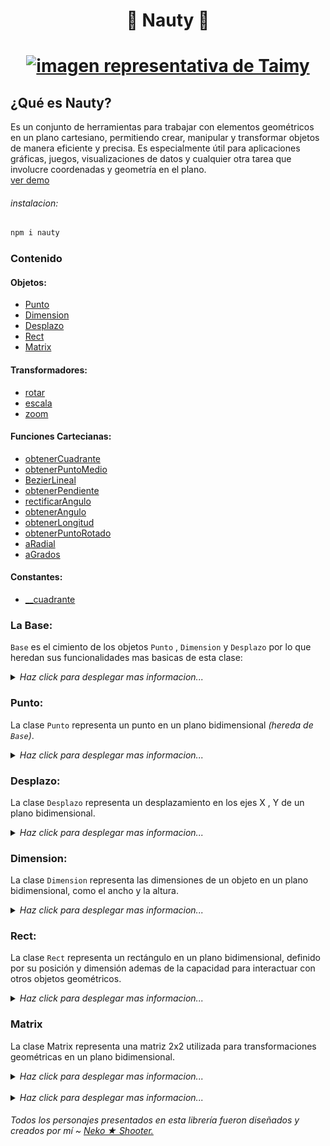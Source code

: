 <h1 align="center">🧭 Nauty 📐<h1/>

<p align="center"><a href="#"><img src="https://i.ibb.co/M2q680C/Taimy-sm.png" alt="imagen representativa de Taimy"></a><p/>

## ¿Qué es Nauty?
Es un conjunto de herramientas para trabajar con elementos geométricos en un plano cartesiano, permitiendo crear, manipular y transformar objetos de manera eficiente y precisa. Es especialmente útil para aplicaciones gráficas, juegos, visualizaciones de datos y cualquier otra tarea que involucre coordenadas y geometría en el plano.  
[ver demo](#demo)

###### instalacion:
``` bash
npm i nauty
```


### **Contenido**

#### Objetos:

+ [Punto](#punto)
+ [Dimension](#dimension)
+ [Desplazo](#desplazo)
+ [Rect](#rect)
+ [Matrix](#matrix)

#### Transformadores:
+ [rotar](#rotar)
+ [escala](#escala)
+ [zoom](#zoom)

#### Funciones Cartecianas:
+ [obtenerCuadrante]()
+ [obtenerPuntoMedio]()
+ [BezierLineal]()
+ [obtenerPendiente]()
+ [rectificarAngulo]()
+ [obtenerAngulo]()
+ [obtenerLongitud]()
+ [obtenerPuntoRotado]()
+ [aRadial]()
+ [aGrados]()

#### Constantes:

+ [__cuadrante]()


### La Base:  

`Base` es el cimiento de los objetos `Punto` , `Dimension` y `Desplazo` por lo que heredan sus funcionalidades mas basicas de esta clase:
<details>
  <summary><em>Haz click para desplegar mas informacion...</em></summary>  

#### Constructor y nuevo:

Si el segundo paramero no esta definido se tomara el valor del primer parametro para los dos.

``` JavaScript
super(a,b);
super.nuevo(a,b); // retorna this
```
+ `a:number` 
+ `b:number|undefined`
---
#### 🔸 bNuevo:

Modifica directamente los parameros internos.

``` JavaScript
super.bNuevo(a:number,b:number); // retorna this
```
> **`⚠ SIN RESTRICIONES`** Sin comprobación de ***tipos***, perfecto para ***iteraciones*** pero si los datos no son correctos puede provocar fallos ❌.

#### 🔸 resetear:
Resetea el valor de los elementos internos a **0**
``` JavaScript
super(20,20);
console.log(super);

super.resetear();
cosole.log(super);
```
###### terminal:
```
> Object { z0: 20 , z1: 20 }
    z0: 20
    z1: 20
​   > <prototype>: Object { … }

> Object { z0: 0 , z1: 0 }
    z0: 0
    z1: 0
​   > <prototype>: Object { … }
```
---
#### 🔸 rectificar:
Cualquier valor negativo sera sustituido a **0**
``` JavaScript
super(20,-20);
console.log(super);

super.rectificar(); // return this
cosole.log(super);
```
###### terminal:
```
> Object { z0: -20 , z1: 20 }
    z0: -20
    z1: 20
​   > <prototype>: Object { … }

> Object { z0: 0 , z1: 0 }
    z0: 0
    z1: 20
​   > <prototype>: Object { … }
```
---
#### 🔸 intercambia:
Los valores internos del objeto se intercambian.
``` JavaScript
super(10,20);
console.log(super);

super.intercambia(); // return this
console.log(super);
```
###### terminal:
```
> Object { z0: 10 , z1: 20 }
    z0: 10
    z1: 20
​   > <prototype>: Object { … }

> Object { z0: 20 , z1: 10 }
    z0: 20
    z1: 10
​   > <prototype>: Object { … }
```
---
#### 🔹 data:
Retorna los valores almacenados en un `Array`.

``` JavaScript
const arr = super.data; // return [number,number]
```
---
#### 🔹 esValido:
Si los el valores introducidos son de tipo **Number** retornara `true ✔`  de lo contrario sera `false ✖`.
``` JavaScript
const instanciaPunto = new Punto(0,0);
console.log(instanciaPunto.esValido); // true

instancia.bNuevo('0',undefined);
console.log(instanciaPunto.esValido); // false
```
 ---
#### 🔸 copiar:
Valida que el objeto resibido sea del mismo tipo que la instancia y `copia` cada uno de los elementos internos de este.
``` JavaScript
instanciaPunto.copiar( Punto ); // return this
instanciaDimension.copiar( Dimension ); // return this
instanciaDesplazo.copiar( Desplazo ); // return this
```
---
#### 🔸 bCopiar:
Si el objeto hereda de `Base` copiara cada uno de los elementos internos de los objetos `Punto | Desplazo | Dimension`
``` JavaScript
super.bCopiar( Punto ); // return this
super.bCopiar( Dimension ); // return this
super.bCopiar( Desplazo ); // return this
```
---
#### 🔹 copia:
Devuelve una copia del objeto.
``` JavaScript
const objetoCopia = super.copia; // return objeto hijo
```
---
#### 🔸 esIgual:
Valida que el `tipo` y contenido interno de los objetos sean igual.
``` JavaScript
const instanciaPunto = new Punto(0,0);
const otraInstancia = new Punto(0,0);
instanciaPunto.esIgual(otraInstancia); // return true
instanciaPunto.esIgual(0,0); //return true

const instanciaDimension = new Dimension(0,0);
instanciaPunto.esIgual(instanciaDimension); // return false
```
---
#### 🔸 bEsIgual:
Si el objeto hereda de `Base` valida que el contenido interno de los objetos sea igual.
``` JavaScript
const instanciaPunto = new Punto(0,0);
instanciaPunto.bEsIgual(0,0); // return true

const instanciaDimension = new Dimension(0,0);
instanciaPunto.bEsIgual(instanciaDimension); //return true

const instanciaDesplazo = new Desplazo(0,0);
instanciaPunto.bEsIgual(instanciaDesplazo); // return true

const obj = {x:0,y:0}
instanciaPunto.bEsIgual(obj); // false
```
---
#### 🔸 coincide:
Si el objeto es del mismo `tipo` valida que almenos un elemento del contenido interno sea igual.
``` JavaScript
const instanciaPunto = new Punto(0,0);
instanciaPunto.coincide(500,0); //return true

const otraInstancia = new Punto(0,10);
instanciaPunto.coincide(otraInstancia); // return true

const instanciaDimension = new Dimension(0,10);
instanciaPunto.coincide(instanciaDimension); // return false
```
---
#### 🔸 bCoincide:
Si el objeto hereda de `Base` valida que almenos un elemento del contenido interno sea igual.
``` JavaScript
const instanciaPunto = new Punto(0,0);
instanciaPunto.bCoincide(500,0); //return true

const instanciaDimension = new Dimension(0,10);
instanciaPunto.bCoincide(instanciaDimension); // return true

const instanciaDimension = new Dimension(0,10);
instanciaPunto.bCoincide(instanciaDimension); // return true
```
---
#### 🔸 multiplica:
Remplaza los **`parametros`** internos por la ***MULTIPLICACIÓN*** de estos **`parametros`** con la del **`VALOR`** asignado
``` JavaScript
super(2,2)
console.log(super);

super.multiplica(2); //return this
console.log(super);
```
###### terminal:
```
> Object { z0: 2 , z1: 2 }
    z0: 2
    z1: 2
​   > <prototype>: Object { … }

> Object { z0: 4 , z1: 4 }
    z0: 4
    z1: 4
​   > <prototype>: Object { … }
```

> **`⚠ SIN RESTRICIONES`** Sin comprobación de ***tipos***  , perfecto para ***iteraciones*** pero si los datos no son correctos puede provocar fallos ❌.
---
#### 🔸 divide:
Remplaza los **`parametros`** internos por la ***DIVICIÓN*** de estos **`parametros`** con la del **`VALOR`** asignado.
``` JavaScript
super(2,2)
console.log(super);

super.divide(2); //return this
console.log(super);
```
###### terminal:
```
> Object { z0: 2 , z1: 2 }
    z0: 2
    z1: 2
​   > <prototype>: Object { … }

> Object { z0: 1 , z1: 1 }
    z0: 1
    z1: 1
​   > <prototype>: Object { … }
```


> **`⚠ SIN RESTRICIONES`** Sin comprobación de ***tipos***, perfecto para ***iteraciones*** pero si los datos no son correctos puede provocar fallos ❌.
---
#### 🔸 bSuma:
Remplaza los **`parametros`** internos por la ***SUMA*** de estos **`parametros`** con la del **`objeto`** asignado.
``` JavaScript
const instanciaPunto = new Punto(-1,2);
console.log(instanciaPunto);

const instanciaDimension = new Dimension(100,100);
instanciaPunto.bSuma(instanciDimension); // return this

console.log(instanciaPunto);
```
###### terminal:
```
> Object { z0: -1 , z1: 2 , tipo: "Punto" }
    z0: -1
    z1: 2
    tipo: "Punto"
​   > <prototype>: Object { … }

> Object { z0: 99 , z1: 102 , tipo: "Punto" }
    z0: 99
    z1: 102
    tipo: "Punto"
​   > <prototype>: Object { … }
```
 > **`⚠ SIN RESTRICIONES`** Sin comprobación de ***tipos***, perfecto para ***iteraciones*** pero si los datos no son correctos puede provocar fallos ❌.
 ---
 #### 🔸 bResta:
 Remplaza los **`parametros`** internos por la ***RESTA*** de estos **`parametros`** con la del **`objeto`** asignado.
``` JavaScript
const instanciaPunto = new Punto(-1,2);
console.log(instanciaPunto);

const instanciaDimension = new Dimension(100,100);
instanciaPunto.bResta(instanciDimension); // return this

console.log(instanciaPunto);
```
###### terminal:
```
> Object { z0: -1 , z1: 2 , tipo: "Punto" }
    z0: -1
    z1: 2
    tipo: "Punto"
​   > <prototype>: Object { … }

> Object { z0: -101 , z1: -98 , tipo: "Punto" }
    z0: -101
    z1: -98
    tipo: "Punto"
​   > <prototype>: Object { … }
```
 > **`⚠ SIN RESTRICIONES`** Sin comprobación de ***tipos***, perfecto para ***iteraciones*** pero si los datos no son correctos puede provocar fallos ❌.  
  <br/>
</details>  

### Punto:
La clase `Punto` representa un punto en un plano bidimensional _(hereda de `Base`)_.
<details>
  <summary><em>Haz click para desplegar mas informacion...</em></summary>  

#### Constructor:
> -- *(opcional)* --
``` JavaScript
const div = document.querySelector('div');
const punto_1 = new Punto;
const punto_2 = new Punto(1,1);
const punto_3 = new Punto(div);
const punto_4 = new Punto(div,true); // coordenadas globales
const punto_5 = new Punto(...punto_4.data);
```
+ **args_0 `(X : Number)`** = Posicion en X\
**args_1 `(Y : Number | undefined)`** = Posicion en Y, _si Y no es definida Y tomara el valor de X_
+  **args_0 `(nodo : HTMLElement)`** = Del elemento HTML tomara la posicion en **`X`** y **`Y`** respectivamente\
**args_1 `(global : boolean | undefined)`** = Si es ***false*** | ***undefined*** solo tomara las coordenadas locales, ***true*** tomara las coordenadas globales.
+ **args_0 `args : data[]`** Toma los datos necesario del Array de datos del objeto en cuestion.
---
#### 🔸 nuevo:
Inicializa un nuevo `Punto` según los datos proporcionados.  
Exactamente igual al constructor
``` JavaScript
const punto_1 = new Punto;
punto_1.nuevo(1,1);

const div = document.querySelector('div');
punto_1.nuevo(div);
punto_1.nuevo(div,true) // coordenadas globales

const punto_2 = new Punto(100,100);
punto_1.nuevo(...punto_2.data)
```
---
#### 🔸 suma:
Remplaza los **`parametros`** internos por la ***SUMA*** de estos **`parametros`** con el **`objeto`** asignado.
``` JavaScript
const punto_1 = new Punto(1,1);
const desplazo = new Desplazo(5,5);
const punto_2 = new Punto(3,3);

console.log(punto_2);

punto_2.suma(punto_1).suma(desplazo);

console.log(punto_2);
```
###### terminal:
```
> Object { z0: 3 , z1: 3 , tipo: "Punto" }
    z0: 3
    z1: 3
    tipo: "Punto"
​   > <prototype>: Object { … }

> Object { z0: 9 , z1: 9 , tipo: "Punto" }
    z0: 9
    z1: 9
    tipo: "Punto"
​   > <prototype>: Object { … }
```
>  Objetos admitidos `Punto` y [`Desplazo`](#desplazo) si desea mas libertad y velocidad para sumar use [bSuma](#bsuma)
---
#### 🔸 resta:
Remplaza los **`parametros`** internos por la ***RESTA*** de estos **`parametros`** con el **`objeto`** asignado.
``` JavaScript
const punto_1 = new Punto(1,1);
const desplazo = new Desplazo(5,5);
const punto_2 = new Punto(3,3);

console.log(punto_2);

punto_2.resta(punto_1).resta(desplazo);

console.log(punto_2);
```
###### terminal:
```
> Object { z0: 3 , z1: 3 , tipo: "Punto" }
    z0: 3
    z1: 3
    tipo: "Punto"
​   > <prototype>: Object { … }

> Object { z0: -3 , z1: -3 , tipo: "Punto" }
    z0: -3
    z1: -3
    tipo: "Punto"
​   > <prototype>: Object { … }
```
>  Objetos admitidos `Punto` y [`Desplazo`](#desplazo) si desea mas libertad y velocidad para restar use [bResta](#bresta)
---
#### 🔹 getters y setters:
``` JavaScript
const punto_1 = new Punto(1,1);
console.log(punto_1);

punto_1.x; // coordenada en x
punto_1.y; // coordenada en y

punto_1.x = 2;
punto_1.y = 2;

console.log(punto_1);
```
###### terminal:
```
> Object { z0: 1 , z1: 1 , tipo: "Punto" }
    z0: 1
    z1: 1
    tipo: "Punto"
​   > <prototype>: Object { … }

> Object { z0: 2 , z1: 2 , tipo: "Punto" }
    z0: 2
    z1: 2
    tipo: "Punto"
​   > <prototype>: Object { … }
```
> Esta clase hereda de [`Base`](#la-base) por lo que el resto de sus funciones provienen de ahi.

<br/>
</details>

### Desplazo:

La clase `Desplazo` representa un desplazamiento en los ejes X , Y de un plano bidimensional.

<details>
  <summary><em>Haz click para desplegar mas informacion...</em></summary>  

#### Constructor:
> -- *(opcional)* --
``` JavaScript
const desplazo_1 = new Desplazo;
const desplazo_2 = new Desplazo(50,50);
const desplazo_3 = new Desplazo(...desplazo_2.data);
```
+ **args_0 `(dx : Number)`** = Desplazamiento en el eje X\
**args_1 `(dy : Number | undefined)`** = Desplazamiento en el eje Y, _si dy no es definida dy tomara el valor de dx_
+ **args_0 `args : data[]`** Toma los datos necesario del Array de datos del objeto en cuestion.
---
#### 🔸 nuevo:
Inicializa un nuevo `Desplazo` según los datos proporcionados.  
Exactamente igual al constructor.
``` JavaScript
cconst desplazo_1 = new Desplazo;
desplazo_1.nuevo(50,50);

const desplazo_2 = new Desplazo(100,100);
desplazo_1.nuevo(...desplazo_2.data);
```
---
#### 🔸 suma:
Remplaza los **`parametros`** internos por la ***SUMA*** de estos **`parametros`** con el **`Desplazo`** asignado.
``` JavaScript
const desplazo_1 = new Desplazo(1,1);
const desplazo_2 = new Desplazo(5,5);
const desplazo_3 = new Desplazo(3,3);

console.log(desplazo_3);

desplazo_3.suma(desplazo_1).suma(desplazo_2);

console.log(desplazo_3);
```
###### terminal:
```
> Object { z0: 3 , z1: 3 , tipo: "Desplazo" }
    z0: 3
    z1: 3
    tipo: "Desplazo"
​   > <prototype>: Object { … }

> Object { z0: 9 , z1: 9 , tipo: "Desplazo" }
    z0: 9
    z1: 9
    tipo: "Desplazo"
​   > <prototype>: Object { … }
```
>  Solo admite `desplazo` si desea mas libertad y velocidad para sumar use [bSuma](#bsuma)
---
#### 🔸 resta:
Remplaza los **`parametros`** internos por la ***RESTA*** de estos **`parametros`** con el **`Desplazo`** asignado.
``` JavaScript
const desplazo_1 = new Desplazo(1,1);
const desplazo_2 = new Desplazo(5,5);
const desplazo_3 = new Desplazo(3,3);

console.log(desplazo_3);

desplazo_3.suma(desplazo_1).suma(desplazo_2);

console.log(desplazo_3);
```
###### terminal:
```
> Object { z0: 3 , z1: 3 , tipo: "Desplazo" }
    z0: 3
    z1: 3
    tipo: "Desplazo"
​   > <prototype>: Object { … }

> Object { z0: -3 , z1: -3 , tipo: "Desplazo" }
    z0: -3
    z1: -3
    tipo: "Desplazo"
​   > <prototype>: Object { … }
```
>  Solo admite `desplazo` si desea mas libertad y velocidad para restar use [bResta](#bresta)
---
#### 🔹 getters y setters:
``` JavaScript
const desplazo_1 = new Desplazo(1,1);
console.log(desplazo_1);

desplazo_1.dx; // desplazamiento en el eje x
desplazo_1.dy; // desplazamiento en el eje y

desplazo_1.dx = 2;
desplazo_1.dy = 2;

console.log(desplazo_1);
```
###### terminal:
```
> Object { z0: 1 , z1: 1 , tipo: "Desplazo" }
    z0: 1
    z1: 1
    tipo: "Desplazo"
​   > <prototype>: Object { … }

> Object { z0: 2 , z1: 2 , tipo: "Desplazo" }
    z0: 2
    z1: 2
    tipo: "Desplazo"
​   > <prototype>: Object { … }
```
> Esta clase hereda de [`Base`](#la-base) por lo que el resto de sus funciones provienen de ahi.

<br/>
</details>

### Dimension:

La clase `Dimension` representa las dimensiones de un objeto en un plano bidimensional, como el ancho y la altura.

<details>
  <summary><em>Haz click para desplegar mas informacion...</em></summary> 

#### Constructor:
> -- *(opcional)* --
``` JavaScript
const div = document.querySelector('div');
const dimension_1 = new Dimension;
const dimension_2 = new Dimension(1,1);
const dimension_3 = new Dimension(div);
const dimension_4 = new Dimension(...dimension_2.data);
```
+ **args_0 `(w : Number)`** = Ancho\
**args_1 `(h : Number | undefined)`** = Altura, _si la altura no es definida Y tomara el valor del ancho_
+  **args_0 `(nodo : HTMLElement)`** = Del elemento HTML tomara el tamaño respectivamente
+ **args_0 `args : data[]`** Toma los datos necesario del Array de datos del objeto en cuestion.
---
#### 🔸 nuevo:
Inicializa una nueva `Dimension` según los datos proporcionados.  
Exactamente igual al constructor.
``` JavaScript
const dimension_1 = new Dimension;
dimension_1.nuevo(1,1);

const div = document.querySelector('div');
dimension_1.nuevo(div);

const dimension_2 = new Dimension(100,100);
dimension_1.nuevo(...dimension_2.data)
```
---
#### 🔸 suma:
Remplaza los **`parametros`** internos por la ***SUMA*** de estos **`parametros`** con la **`Dimension`** asignada.
``` JavaScript
const dimension_1 = new Dimension(1,1);
const dimension_2 = new Dimension(5,5);
const dimension_3 = new Dimension(3,3);

console.log(dimension_1);

dimension_1.suma(dimension_2).suma(dimension_3);

console.log(dimension_1);
```
###### terminal:
```
> Object { z0: 1 , z1: 1 , tipo: "Dimension" }
    z0: 1
    z1: 1
    tipo: "Dimension"
​   > <prototype>: Object { … }

> Object { z0: 9 , z1: 9 , tipo: "Dimension" }
    z0: 9
    z1: 9
    tipo: "Dimension"
​   > <prototype>: Object { … }
```
> Solo admite `Dimension` si desea mas libertad y velocidad para sumar use [bSuma](#bsuma)
---
#### 🔸 resta:
Remplaza los **`parametros`** internos por la ***RESTA*** de estos **`parametros`** con la **`Dimension`** asignada.
``` JavaScript
const dimension_1 = new Dimension(1,1);
const dimension_2 = new Dimension(5,5);
const dimension_3 = new Dimension(3,3);

console.log(dimension_1);

dimension_1.resta(dimension_2).resta(dimension_3);

console.log(dimension_1);
```
###### terminal:
```
> Object { z0: 1 , z1: 1 , tipo: "Dimension" }
    z0: 1
    z1: 1
    tipo: "Dimension"
​   > <prototype>: Object { … }

> Object { z0: 0 , z1: 0 , tipo: "Dimension" }
    z0: 0
    z1: 0
    tipo: "Dimension"
​   > <prototype>: Object { … }
```

> Solo admite `Dimension` ademas de que no existen dimensiones nagativas por lo que seran sustituidas por **0** en caso de pasar, si desea mas libertad y velocidad para restar use [bResta](#bresta).
---
#### 🔸 multiplica:
Remplaza los **`parametros`** internos por la ***MULTIPLICACIÓN*** de estos **`parametros`** con el **`VALOR`** asignado.
``` JavaScript
const dimension_1 = new Dimension(3,2);

console.log(dimension_1);

dimension_1.multiplica(2);

console.log(dimension_1);
```
###### terminal:
```
> Object { z0: 3 , z1: 2 , tipo: "Dimension" }
    z0: 3
    z1: 2
    tipo: "Dimension"
​   > <prototype>: Object { … }

> Object { z0: 6 , z1: 4 , tipo: "Dimension" }
    z0: 6
    z1: 4
    tipo: "Dimension"
​   > <prototype>: Object { … }
```
---
#### 🔸 divide:
Remplaza los **`parametros`** internos por la ***DIVICIÓN*** de estos **`parametros`** con el **`VALOR`** asignado.
``` JavaScript
const dimension_1 = new Dimension(3,2);

console.log(dimension_1);

dimension_1.divide(2);

console.log(dimension_1);
```
###### terminal:
```
> Object { z0: 3 , z1: 2 , tipo: "Dimension" }
    z0: 3
    z1: 2
    tipo: "Dimension"
​   > <prototype>: Object { … }

> Object { z0: 1.5 , z1: 1 , tipo: "Dimension" }
    z0: 1.5
    z1: 1
    tipo: "Dimension"
​   > <prototype>: Object { … }
```
---
#### 🔹 esValido:
El valor de una dimencion debe ser mayor a **0** para que sea `true ✔` de lo contrario sera invalido `false ✖`

``` JavaScript
const dimension_1 = new Dimension(20,20);

if(dimension_1.esValido){
    console.log(dimension_1);
    }

dimension_1.w = 0;

if(!dimension_1.esValido){
    console.log("la dimension solo es valida si sus parametros son mayores a 0");
    }
```
###### terminal:
```
> Object { z0: 20 , z1: 20 , tipo: "Dimension" }
    z0: 20
    z1: 20
    tipo: "Dimension"
​   > <prototype>: Object { … }

"la dimension solo es valida si sus parametros son mayores a 0"
```
---
#### 🔹 getters y setters:
``` JavaScript
const dimension_1 = new Dimension(1,1);
console.log(dimension_1);

dimension_1.w; // ancho
dimension_1.h; // alto

dimension_1.w = 2;
dimension_1.h = 2;

console.log(dimension_1);
```
###### terminal:
```
> Object { z0: 1 , z1: 1 , tipo: "Dimension" }
    z0: 1
    z1: 1
    tipo: "Dimension"
​   > <prototype>: Object { … }

> Object { z0: 2 , z1: 2 , tipo: "Dimension" }
    z0: 2
    z1: 2
    tipo: "Dimension"
​   > <prototype>: Object { … }
```
> Esta clase hereda de [`Base`](#la-base) por lo que el resto de sus funciones provienen de ahi.

<br/>
</details>

### Rect:
La clase `Rect` representa un rectángulo en un plano bidimensional, definido por su posición y dimensión ademas de la capacidad para interactuar con otros objetos geométricos.

<details>
  <summary><em>Haz click para desplegar mas informacion...</em></summary> 

#### Constructor:
> -- *(opcional)* --   

Creara un nuevo rectángulo según los datos proporcionados.
``` JavaScript
const div = document.querySelector('div');
const punto_1 = new Punto;
const punto_2 = new Punto(-10,10);
const dimension = new Dimencion(100,100);

const rect_1 = new Rect;
const rect_2 = new Rect(0,0,50,50);
const rect_3 = new Rect(punto_1,dimencion);
const rect_4 = new Rect(punto_1,punto_2);
const rect_5 = new Rect(div);
const rect_6 = new Rect(div,true);// cualquier modificacion a rect afectara a div
const rect_7 = new Rect(...rect_4.data);
```

+ *args_0 =* `[x : number]`, *args_1 =* `[y : number]`,  
*args_2 =* `[w : number]`, *args_3 =* `[h : number]`  
+ *args_0 =* `[punto : Punto]`, *args_1 =* `[dimension : Dimension]`
+ *args_0 =* `[puntoA : Punto]`, *args_1 =* `[puntoB : Punto]`
+ *args_0 = `(nodo : HTMLElement)`* = Del elemento HTML tomara el tamaño y la posicion respectivamente
+ *args = `(...args : data[])`* Toma los datos necesario del Array de datos del objeto en cuestion.
---
#### 🔸 nuevo:
Inicializa un nuevo rectángulo según los datos proporcionados.  
Exactamente igual al constructor.
``` JavaScript
const div = document.querySelector('div');
const punto_1 = new Punto;
const punto_2 = new Punto(-10,10);
const dimension = new Dimencion(100,100);

const rect_1 = new Rect;
rect_1.nuevo(0,0,50,50);
rect_1.nuevo(punto_1,dimencion);
rect_1.nuevo(punto_1,punto_2);
rect_1.nuevo(div);
rect_1.nuevo(div,true);// cualquier modificacion a rect afectara a div
const rect_2 = new Rect(50,50,50,50)
rect_1.nuevo(...rect_2.data);
```
---
#### 🔹 data:
Devuelve los valores almacenados en un array.
``` JavaScript
const rect_1 = new Rect(50,50,50,50);
console.log(rect_1.data);
```
###### terminal:
```
> Array(4) [ 50 , 50 , 50 , 50 ]
```
---
#### 🔸 copiar:
Copia cada uno de los elementos internos del objeto resibido.
``` JavaScript
const rect_1 = new Rect(100,100,100,100);
const rect_2 = new Rect;
console.log(rect_2.data);

rect_2.copiar(rect_1);
console.log(rect_2.data);
```
###### terminal:
```
> Array(4) [ 0 , 0 , 0 , 0 ]

> Array(4) [ 100 , 100 , 100 , 100 ]
```
---
#### 🔹 copia:
Crea y devuelve una copia del objeto
``` JavaScript
const rect_1 = new Rect(0,0,50,50);
const rect_copia = rect_1.copia;
```
---
#### 🔸 editar:
Modifica los parámetros internos  
`editar(x:number, y:number, w:number, h:number)`
* x - Posición en X 
* y - Podición en Y
* w - Ancho
* h - Altura  
``` JavaScript
const rect_1 = new Rect(100,100,100,100);
console.log(rect_1.data);

rect_1.editar(50,50,50,50);

console.log(rect_1.data);
```
###### terminal:
```
> Array(4) [ 100 , 100 , 100 , 100 ]

> Array(4) [ 50 , 50 , 50 , 50 ]
```
---
#### 🔸 cambiarPosicion:
Edita los parámetros de posición del rectángulo.
``` JavaScript
const rect_1 = new Rect(100,100,100,100);
console.log(rect_1.data);

rect_1.cambiarPosicion(50,50);
console.log(rect_1.data);

const nuevoPunto = new Punto(20,20);
rect_1.cambiarPosicion(nuevoPunto)
console.log(rect_1.data);
```
###### terminal:
```
> Array(4) [ 100 , 100 , 100 , 100 ]

> Array(4) [ 50 , 50 , 100 , 100 ]

> Array(4) [ 20 , 20 , 100 , 100 ]
```
---
#### 🔹 posicion:
Devuelve la el objeto [`Punto`](#punto) de la posición del rectángulo
``` JavaScript
const rect_1 = new Rect(1,2,30,40);
console.log(rect_1.posicion);
```
###### terminal:
```
> Object { z0: 1 , z1: 2 , tipo: "Punto" }
    z0: 1
    z1: 2
    tipo: "Punto"
​   > <prototype>: Object { … }
```
---
#### 🔸 cambiarDimension:
Edita los parámetros de dimensiones del rectángulo.
``` JavaScript
const rect_1 = new Rect(100,100,100,100);
console.log(rect_1.data);

rect_1.cambiarDimension(50,50);
console.log(rect_1.data);

const nuevaDimension = new Dimension(20,20);
rect_1.cambiarPosicion(nuevaDimension)
console.log(rect_1.data);
```
###### terminal:
```
> Array(4) [ 100 , 100 , 100 , 100 ]

> Array(4) [ 100 , 100 , 50 , 50 ]

> Array(4) [ 100 , 100 , 20 , 20 ]
```
---
#### 🔹 dimension:
Devuelve la el objeto [`Dimension`](#punto) del rectángulo
``` JavaScript
const rect_1 = new Rect(1,2,30,40);
console.log(rect_1.dimension);
```
###### terminal:
```
> Object { z0: 30 , z1: 40 , tipo: "Dimension" }
    z0: 30
    z1: 40
    tipo: "Dimension"
​   > <prototype>: Object { … }
```
---
#### 🔸 desplazar:
Edita el desplazamiento en el eje **X** y **Y**
``` JavaScript
const rect_1 = new Rect(100,100,100,100);
console.log(rect_1.data);

rect_1.desplazar(50,50);
console.log(rect_1.data);

const nuevaDesplazo = new Desplazo(20,20);
rect_1.desplazar(nuevaDesplazo)
console.log(rect_1.data);
```
###### terminal:
```
> Array(4) [ 100 , 100 , 100 , 100 ]

> Array(4) [ 150 , 150 , 100 , 100 ]

> Array(4) [ 120 , 120 , 100 , 100 ]
```
---
#### 🔹 desplazo:
Devuelve el objeto [`Desplazo`](#desplazo) que contiene el desplazamiento del rectángulo
``` JavaScript
const rect_1 = new Rect(100,100,100,100);
rect_1.cambiarDesplazo(50,50);
console.log(rect_1.desplazo);
```
###### terminal:
```
> Object { z0: 50 , z1: 50 , tipo: "Desplazo" }
    z0: 50
    z1: 50
    tipo: "Desplazo"
​   > <prototype>: Object { … }
```
---
#### 🔸 posicionarPorElCentro:
Posiciona el objeto `Rect` desde el centro usando las coordenadas proporcionadas.
``` JavaScript
const rect_1 = new Rect(0,0,100,100);
console.log(rect_1.data);

rect_1.posicionarPorElCentro(0,0);
console.log(rect_1.data);
```
###### terminal:
```
> Array(4) [ 0 , 0 , 100 , 100 ]

> Array(4) [ -50 , -50 , 100 , 100 ]

```
---
#### 🔸 expandir:
Expande el objeto `Rect` asta los limites del rectángulo dado
``` JavaScript
const rect_1 = new Rect(0,0,50,50);
console.log(rect_1.data);

const rect_2 = new Rect(50,50,50,50);
rect_1.expandir(rect_2)
console.log(rect_1.data);
```
###### terminal:
```
> Array(4) [ 0 , 0 , 50 , 50 ]

> Array(4) [ 0 , 0 , 100 , 100 ]

```
---
#### 🔸 contiene:
Verifica si un punto se encuentra dentro de los límites del rectángulo.
``` JavaScript
const rect_1 = new Rect(0,0,50,50);
const punto_1  = new Punto(25,25);

if(rect_1.contiente(punto_1)){
    console.log('El punto esta dentro de rectangulo');
}
else{
    console.log('El punto esta fuera')
}

```
###### terminal:
```
El punto esta dentro de rectangulo
```
---
#### 🔹 esValido:
Verifica si los datos del rectángulo son válidos.
``` JavaScript
const rect_1 = new Rect(0,0,50,50);

if(rect_1.esValido){    
    console.log(rect_1.data);
}

rect_1.w = 0;    

if(!rect_1.esValido){
    console.log("el rectangulo NO ES VALIDO");
}
```
###### terminal:
```
> Array(4) [ 0 , 0 , 50 , 50 ]

"el rectangulo NO ES VALIDO"
```
---
#### 🔸 resetear:
Formatea completamente el objeto..
``` JavaScript
const rect_1 = new Rect(50,50,50,50);
console.log(rect_1.data);

rect_1.resetear();
console.log(rect_1.data);
```
###### terminal:
```
> Array(4) [ 50 , 50 , 50 , 50 ]

> Array(4) [ 0 , 0 , 0 , 0 ]
```
---
#### 🔸 obtenerCentro:
Devuelve la coordenada global ubicada en el centro del rectángulo.
``` JavaScript
const rect_1 = new Rect(50,50,50,50);

const centro = rect_1.obtenerCentro();
console.log(centro);
```
###### terminal:
```
> Object { z0: 75 , z1: 75 , tipo: "Punto" }
    z0: 75
    z1: 75
    tipo: "Punto"
​   > <prototype>: Object { … }
```
---
#### 🔸 obtenerCentroLocal:
Devuelve la coordenada local ubicada en el centro del rectángulo.
``` JavaScript
const rect_1 = new Rect(50,50,50,50);

const centro = rect_1.obtenerCentroLocal();
console.log(centro);
```
###### terminal:
```
> Object { z0: 25 , z1: 25 , tipo: "Punto" }
    z0: 25
    z1: 25
    tipo: "Punto"
​   > <prototype>: Object { … }
```
---
#### 🔸 raiz:
Ancla el rectángulo a un objeto HTML para que las modificaciones hechas en el Rect se vean reflejadas en el objeto HTML.
``` JavaScript
const div = document.querySelector('div');
const rect_1 = new Rect;
rect_1.raiz(div);

```
---
#### 🔸 raiz:
Ancla el rectángulo a un objeto HTML para que las modificaciones hechas en el Rect se vean reflejadas en el objeto HTML.
``` JavaScript
const div = document.querySelector('div');
const rect_1 = new Rect;
rect_1.raiz(div);

```
---
#### 🔹 area:
Devuelve el área total del rectángulo.
``` JavaScript
const rect_1 = new Rect(50,50,50,50);
console.log(rect_1.area);
```
###### terminal:
```
2500
```

### 🔹 getters y setters:

``` JavaScript
const rect_1 = new Rect(0,0,50,50);
console.log(rect_1.data);

rect_1.w; // ancho
rect_1.h; // alto
rect_1.x; // coordenada x
rect_1.y; // coordenada y

rect_1.gx; // Devuelve la posicion X global si está enlazado al DOM, de lo contrario, devuelve la posicion X local.
rect_1.gy; // Devuelve la posicion Y global si está enlazado al DOM, de lo contrario, devuelve la posicion Y local.

rect_1.x = 10;
rect_1.y = 10;
rect_1.w = 20;
rect_1.h = 20;

console.log(rect_1.data);
```
###### terminal:
```
> Array(4) [ 0 , 0 , 50 , 50 ]

> Array(4) [ 10 , 10 , 20 , 20 ]
```

<br/>
</details>

### Matrix
La clase Matrix representa una matriz 2x2 utilizada para transformaciones geométricas en un plano bidimensional.
<details>
  <summary><em>Haz click para desplegar mas informacion...</em></summary>

#### Constructor
> -- *(opcional)* --  

Crea una nueva instancia de la matriz con los valores proporcionados. Por defecto, crea una matriz de identidad y sin desplazamiento.
+ m11 (number): Valor de la posición (1,1) de la matriz.
+ m21 (number): Valor de la posición (2,1) de la matriz.
+ m12 (number): Valor de la posición (1,2) de la matriz.
+ m22 (number): Valor de la posición (2,2) de la matriz.
+ dx (number): Desplazamiento en el eje x.
+ dy (number): Desplazamiento en el eje y.
``` JavaScript
const matrix_1 = new Matrix;
const matrix_2 = new Matrix(1,0,0,1,0,0);
const matrix_3 = new Matrix(...matrix_2.data);
```
---
#### 🔸 nuevo:
Inicializa una nueva matriz según los datos proporcionados.  
Exactamente igual al constructor.
``` JavaScript
const matrix_1 = new Matrix;
matrix_1.nuevo(2,0,0,2,10,10);

const matrix_2 = new Matrix(0.7, -0.7, 0.7, 0.7, 0, 0);
matrix_1.nuevo(...matrix_2.data);
```
---
#### 🔹 data:
Devuelve los valores de la matriz y el desplazamiento como un arreglo.  
`[m11:number, m21:number, m12:number, m22:number, dx:number dy:number]`
``` JavaScript
const matrix_1 = new Matrix(2,0,0,2,0,0);
console.log(matrix_1.data);
```
###### terminal:
```
> Array(6) [ 2 , 0 , 0 , 2 , 0 , 0 ]
```
---
#### 🔹 str:
Devuelve una representación en cadena de texto de la matriz en el formato `matrix(m11, m21, m12, m22, dx, dy)` perfecto para usarlo en los metodos ***DOM.style.transform***.
``` JavaScript
const matrix_1 = new Matrix(2,0,0,2,0,0);
console.log(matrix_1.str);
```
###### terminal:
```
"matrix(2, 0, 0, 2, 0, 0)"
```
#### 🔸 desplazar:
Desplaza la matriz en los ejes **X** e **Y** por los valores proporcionados.
``` JavaScript
const div_1 = document.querySelector('.div_1');
const div_2 = document.querySelector('.div_2');
const matrix_1 = new Matrix;

div_1.style.transform = matrix_1.str;

matrix_1.desplazar(200,200);
div_2.style.transform = matrix_1.str;
```
<p align="center"><a href="#"><img src="https://i.ibb.co/wLdZQTd/m1-1.jpg" alt="imagen demo de matrix.desplazar"></a><p/>

---
#### 🔹 desplazo:
Devuelve el objeto [`Desplazo`](#desplazo) asociado a la matriz.
``` JavaScript
const div_1 = document.querySelector('.div_1');
const div_2 = document.querySelector('.div_2');
const matrix_1 = new Matrix;

div_1.style.transform = matrix_1.str;

const desplazo = matrix_1.desplazo;
desplazo.dx = 200;
desplazo.dy = 200;
div_2.style.transform = matrix_1.str;
```
<p align="center"><a href="#"><img src="https://i.ibb.co/wLdZQTd/m1-1.jpg" alt="imagen demo de matrix.desplazar"></a><p/>

---
#### 🔸 inverso:
Calcula la matriz inversa de esta matriz.
``` JavaScript
const div_1 = document.querySelector('.div_1');
const div_2 = document.querySelector('.div_2');
const matrix_1 = new Matrix(0.7, -0.7, 0.7, 0.7, 200, 200);

div_1.style.transform = matrix_1.str;

const matrix_inversa = matrix_1.inverso();
div_2.style.transform = matrix_inversa.str;
```
<p align="center"><a href="#"><img src="https://i.ibb.co/0cXXJfb/m2.jpg" alt="imagen demo de matrix.inverso"></a><p/>

#### 🔸 fusionar:
Sustituye los valores de la `matriz A` por la combinacion de la `matriz A` con la `matriz B` de manera que aplica primero la transformación de la `matriz A` y luego la transformación de la `matriz B`.
``` JavaScript
const div_1 = document.querySelector('.div_1');
const div_2 = document.querySelector('.div_2');
const div_3 = document.querySelector('.div_3');
const matrix_1 = new Matrix(0.7, -0.7, 0.7, 0.7, 50, -50);
const matrix_2 = new Matrix(.5, 0, 0, .5, 50, 50);

div_1.style.transform = matrix_1.str;
div_2.style.transform = matrix_2.str;

div_3.style.transform = matrix_2.fusionar(matrix_1).str;
```
<p align="center"><a href="#"><img src="https://i.ibb.co/8Kgj0hD/m3.png" alt="imagen demo de matrix.inverso"></a><p/>

#### 🔸 copiar:
Copia los valores de otra matriz en esta matriz.
``` JavaScript
const matrix_1 = new Matrix(0.7, -0.7, 0.7, 0.7, 50, -50);
console.log(matrix_1.data);

const matrix_2 = new Matrix(.5, 0, 0, .5, 50, 50);
matrix_1.copiar(matrix_2)

console.log(matrix_1.data);
```
###### terminal:
```
> Array(6) [ 0.7 , -0.7 , 0.7 , 0.7 , 50 , -50 ]

> Array(6) [ 0.5 , 0 , 0 , 0.5 , 50 , 50 ]
```
---
#### 🔹 copia:
Devuelve una copia de esta matriz.
``` JavaScript
const matrix_1 = new Matrix(0.7, -0.7, 0.7, 0.7, 50, -50);
console.log(matrix_1.data);

const matrix_2 = matrix_1.copia;
console.log(matrix_2.data);
```
###### terminal:
```
> Array(6) [ 0.7 , -0.7 , 0.7 , 0.7 , 50 , -50 ]

> Array(6) [ 0.7 , -0.7 , 0.7 , 0.7 , 50 , -50 ]
```
---
#### 🔸 mapea:
Aplica la transformación de la matriz a un punto en el plano.
``` JavaScript
const matrix_1 = new Matrix(0.7, -0.7, 0.7, 0.7, 50, -50);

const punto_original = new Punto(25,25);
console.log(punto_original.data);

const punto_mapeado = matrix_1.mapea(punto_original);
console.log(punto_mapeado.data);
```
###### terminal:
```
> Array [ 25 , 25 ]

> Array [ 50, -15 ]
```
<br/>
</details>
<br/>
</details>


<details>
  <summary><em>Haz click para desplegar mas informacion...</em></summary> 
<br/>
</details>

###### *Todos los personajes presentados en esta librería fueron diseñados y creados por mí ~ [Neko ★ Shooter.](https://github.com/NekoShooter)*
